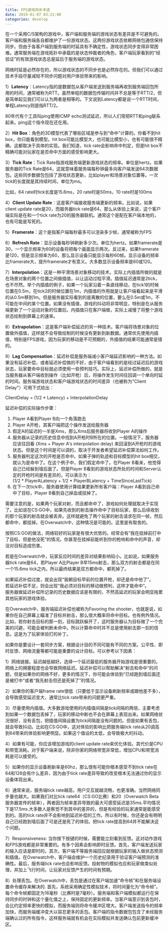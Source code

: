 ```yaml
---
title: FPS游戏同步术语
date: 2019-01-07 03:21:00
categories: develop 
---
```


在一个采用C/S架构的游戏中，客户端和服务端的游戏状态有差异是不可避免的。客户端和服务端各自都维护了一份游戏状态。这两份游戏状态依赖网络包通信保持同步。但由于各客户端到服务端的时延具有不确定性，游戏状态同步变得非常困难。通常服务端在游戏拓扑中承载的是状态仲裁者的角色，客户端玩家看到的“经验证”的有效游戏状态总是延后于服务端的游戏状态。  

网络时延是必然存在的，所以游戏状态的不同步也是必然存在的。但我们可以通过技术手段尽量减轻不同步问题对用户体验带来的影响。  
  <!-- more -->  
  
1）**Latency**：Latency指的是数据包从客户端发送到服务端再收到服务端回包所用的时间，通常被称为RTT。虽然单程的数据包传输时间并不总是等于RTT/2，但是简单起见我们可以认为两者是相等的。下文说到Latency都是说一个RTT时间，单程Latency则是指RTT/2。

80年代有个工具叫ping使用ICMP echo测试延迟，所以人们常把RTT和ping联系起来。ping这个指令现在还在用。

2）**Hit Box**：角色的3D模型代表了哪些区域是参与到“命中”计算的。你看不到hit box，你只能看到模型。hit box可能比模型大，也可能比模型小，也有可能很不精确，这都取决于具体的实现。我们知道，tick rate会影响命中判定，但是hit box不精确可能对玩家在是否命中方面的感受影响更大。

3）**Tick Rate**：Tick Rate指游戏服务端更新游戏状态的频率。单位是hertz。如果服务器的Tick Rate是64，这就意味着服务端每秒钟最多向客户端发送64次数据包。这些同步数据包包括了游戏状态更新，比如player和场景对象位置等。一次tick的长度就是其持续时间，单位为ms。

比如，64 rate时tick长度是15.6ms，20 rate时是50ms，10 rate时是100ms

4）**Client Update Rate**：这是客户端接收服务端更新的频率。比如说，如果client update rate是20，而服务器tick rate是64，那么从体验上来说，这个客户端实际是在和一个tick rate为20的服务器联机。通常这个是配在客户端本地的，也有可能是写死的。

5）**Framerate**：这个是指客户端每秒最多可以渲染多少帧，通常被称为FPS

6）**Refresh Rate**：显示设备每秒钟刷新多少次。单位为hertz。如果framerate是30，一个显示频率为60的设备将把每个画面显示两次。反过来，如果framerate是120，但是显示频率为60，那么显示设备只能显示每秒60帧。显示设备的频率比framerate大，提升framerate才有意义。大多数显示设备频率是60或120。

7）**Interpolation**：这是一种平滑场景对象移动的技术。实际上内插值所做的就是在场景对象的两个位置之间做插值，以让运动过程平滑。插值延迟通常是2tick，也不尽然。举个内插值的例子，如果一个玩家沿着一条直线移动，在tick1的时候位置在0.5m，在tick2的时候位置在1m，内插值的作用就是让客户端看起来是平滑的从0.5m移到1m。但是服务器实际看到的是离散的位置，要么在0.5m或1m，不可能在中间的某个位置。如果没有插值，游戏的抖动将非常明显，特别是在从服务端更新了一个运动对象的位置后。内插值只在客户端做，实际上减慢了将整个游戏状态绘制到屏幕上的速率。

8）**Extrapolation**：这是客户端补偿延迟的另一种技术。客户端将场景对象的位置做外插值，这样就不会导致绘制的时候没有更新到新数据。通常优先使用内插值，特别是FPS游戏，因为玩家的移动是不可预期的，外插值的结果可能通常是错的。

9）**Lag Compensation**：延迟补偿是服务端减小客户端延迟影响的一种方法。如果没有延迟补偿，或者延迟补偿做的不好，由于客户端看到的是经过延迟后的游戏状态，玩家要命中目标就必须使用一些预判技巧。实际上，延迟补偿所做的，就是当服务器从客户端收到操作（比如开枪）后，将操作发生时间往回调一个单向时延的时间。服务端游戏状态和客户端游戏状态的时间差异（也被称为"Client Delay"）可用下式给出：

ClientDelay = (1/2 * Latency) + InterpolationDelay

延迟补偿的实际操作步骤：

1.  Player A看到Player B向一个角落跑去
2.  Player A开枪，其客户端把这个操作发送给服务器
3.  假定A的延迟的一半是Xms，那么Xms后服务器将收到Player A的操作
4.  服务器从记录的历史信息中找到A开枪时B所在的位置。一般情况下，服务器应该往回看 (Xms + Player A's interpolation delay) 来回滚到A开枪时的游戏状态。但是这个时间是可以调的，取决于开发者希望延迟补偿算法如何工作。
5.  服务器判定这次的开枪是否命中。如果子弹的轨迹和目标模型的hit box相交，就认为是命中了。在这个例子中，我们假定命中了。在Player B看来，他觉得自己已经躲到墙后面了。但是Player B看到的游戏状态所处的时间和Server认定的开枪时间是有差异的，可以表示为：  
    (1/2 * PlayerALatency + 1/2 * PlayerBLatency + TimeSinceLastTick)
6.  在下一次tick中，服务器使用计算结果更新所有客户端：Player A看到自己命中了目标，Player B看到自己掉血或挂掉了。

需要注意的是，如果两个玩家对射，而且都命中了，游戏如何处理就取决于实现了。比如说在CS:GO中，如果先收到的射击操作命中了目标玩家，那么后续收到的那个玩家的射击就会被丢弃。这样就避免了两个玩家的射击请求在同一帧，然后都命中，都挂掉。在Overwatch中，这种情况是可能的。这里是有取舍的。

按照CS:GO的做法，网络较好的玩家是有很大优势的。经常会有“我在挂掉前打中了目标，但是他没死”的情况。你甚至在挂掉前能听到你的枪响和命中的声音，却没对目标造成伤害。

若是在Overwatch中，玩家反应时间的差异对结果影响较小。比如说，如果服务器tick rate是64，若Player A比Player B早15ms射击，那么双方的射击都是在同一个15.6ms tick之内，所以最终结果是双方都命中，都死掉了。

如果延迟补偿过度，就会出现“我朝目标早前的位置开枪，却还是命中他了”。  
若延迟补偿不足，则会出现“我必须对目标的移动做预判，这样才能命中”。  
服务器做延迟补偿所记录的历史数据应该是有限的，不然高延迟的玩家会明显拖累其他玩家的游戏体验。

在Overwatch中，服务端延迟补偿也被称为Favoring the shooter，也就是说，如果你在自己屏幕上瞄准了目标并射击，那么很大概率将命中目标。也有例外情况。比如，若你射击目标的那一刻，目标跳跃躲开了，这时服务器认为目标做了一个完美的闪避，可能会被判断未命中。所以计算命中时并不总是使用射击那一刻的信息。这是为了玩家体验打的补丁。

如果你是要设计一套同步方案，根据设计目的不同可能有不同的方案。公平性、即时反馈、网络流量等都可能是重要的设计目标。可以参考以下因素：

1）网络链接。延迟越低越好。选择一个延迟最低的服务器开始游戏是很重要的。网络上的拥塞程度也会导致网络延迟。延迟补偿可以帮助解决“射击和命中”的问题，但是如果你的网络不好，更多的情况下，你可能会体验到“已经跑到墙后面还是被打中”或者“我先射击但还是死掉了”的情况。

2）如果你的客户端frame rate很低（只要低于显示设备刷新频率或跟他差不多），会导致感受延迟变大，通常比tick rate带来的问题更严重。

3）尽量使用内插值。大多数游戏使用的内插值间隔是tick间隔的两倍，主要考虑到如果一个数据包丢掉了，玩家的移动中断也不会在屏幕上表现出来。如果网络状况很好，没有丢包，把插值间隔设置为tick间隔是没有问题的。但是如果有丢包，就会导致抖动。比如在CS:GO中，这对体验的影响比把服务端tick rate从20调高到64带来的体验影响更明显。如果这个值设的太低，会导致极大的抖动。

4）如果有可能，你应该增加游戏的client update rate来优化体验。其代价是CPU和带宽消耗。对于客户端来说，除非你家的网络带宽非常低，增加CPU和带宽消耗是可以接受的。

5）如果你的显示设备刷新率是60hz，那么很有可能你根本感受不到tick rate在64和128会有什么差异，因为由于tick rate差异导致的改变根本无法通过你的显示设备体现出来。

6）通常来说，服务端tick rate越高，用户交互就越流畅，也更准确。当然网络同步量也越大。如果我们对比tick rate64（CS:GO比赛）和20（Overwatch Beta服务器宣传的帧率），两者因为帧率差异导致的最大可感受延迟是35ms.平均情况下是17.5ms.大多数人是察觉不到其中的差异的，但是有经验的玩家通常是能感受到的。高的tick rate并不会影响到延迟补偿的工作。所以有时候，你还是会有明明自己已经跑到墙后面了可是还是死了的体验。把tick rate提高到64并不能解决这个问题。

7）Responsiveness: 当你按下按键的时候，需要能立刻看到反馈。这对动作游戏和FPS游戏都是非常重要的。有多个因素会影响即时反馈。首先，客户端发送玩家的输入应该是即时的。其次，客户端不等服务端回应就根据玩家的输入做状态预测和插值。在Overwatch中，客户端会维护一个历史纪录用于验证客户端预测的准确性。最后，服务端tick rate也会影响反馈。投射物的模拟也应和玩家做类似处理，并加上飞行时间，让玩家对反馈产生的时间有预期。

8）处理丢包。在Overwatch中，丢包是通过在客户端加速“命令帧”和在服务端设置命令缓存来解决的. 首先，系统采用确定性模拟技术，将时间量化为“命令帧”。每个命令帧都固定为16毫秒（比赛时是7毫秒）。服务端和客户端模拟都运行在保持同步的时钟和这个量化值之上，保持固定的更新频率。当客户端意识到丢包时，会比约定频率更快的模拟，而服务端则将命令缓冲区增大。客户端发送指令的频率加快，而服务端缓冲变大以容忍更多的丢包。客户端的指令数据包包含了未经服务端确认过的所有指令，这样服务端就有机会在实际模拟并发送确认包前更新缓冲区。
